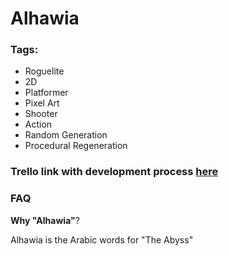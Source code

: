 # Alhawia


### Tags:
- Roguelite
- 2D
- Platformer
- Pixel Art
- Shooter
- Action
- Random Generation
- Procedural Regeneration


### Trello link with development process [here](https://trello.com/b/CfYcrobq)

### FAQ

**Why "Alhawia"**?

Alhawia is the Arabic words for "The Abyss"
